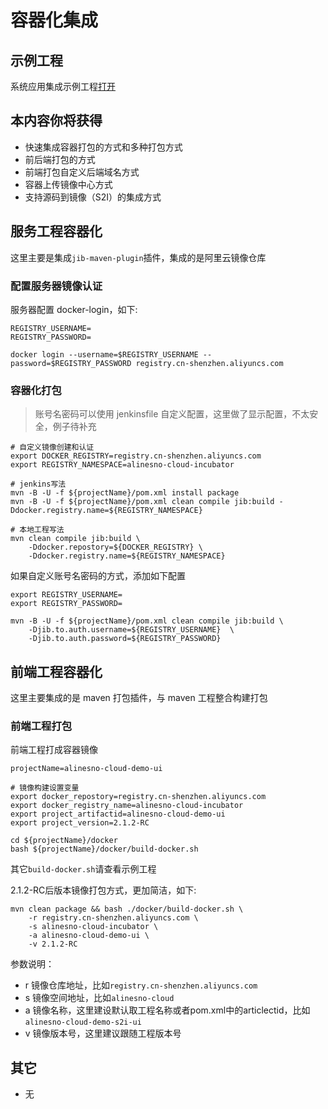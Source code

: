 # 容器化集成

## 示例工程

系统应用集成示例工程[打开](https://gitee.com/alinesno-cloud/alinesno-demo-gateway-open/tree/master/demo-business-shop)

## 本内容你将获得

- 快速集成容器打包的方式和多种打包方式
- 前后端打包的方式
- 前端打包自定义后端域名方式
- 容器上传镜像中心方式
- 支持源码到镜像（S2I）的集成方式

## 服务工程容器化

这里主要是集成`jib-maven-plugin`插件，集成的是阿里云镜像仓库

### 配置服务器镜像认证

服务器配置 docker-login，如下:

```shell
REGISTRY_USERNAME=
REGISTRY_PASSWORD=

docker login --username=$REGISTRY_USERNAME --password=$REGISTRY_PASSWORD registry.cn-shenzhen.aliyuncs.com
```

### 容器化打包

> 账号名密码可以使用 jenkinsfile 自定义配置，这里做了显示配置，不太安全，例子待补充

```shell
# 自定义镜像创建和认证
export DOCKER_REGISTRY=registry.cn-shenzhen.aliyuncs.com
export REGISTRY_NAMESPACE=alinesno-cloud-incubator

# jenkins写法
mvn -B -U -f ${projectName}/pom.xml install package
mvn -B -U -f ${projectName}/pom.xml clean compile jib:build -Ddocker.registry.name=${REGISTRY_NAMESPACE}

# 本地工程写法
mvn clean compile jib:build \
	-Ddocker.repostory=${DOCKER_REGISTRY} \
	-Ddocker.registry.name=${REGISTRY_NAMESPACE}
```

如果自定义账号名密码的方式，添加如下配置

```shell
export REGISTRY_USERNAME=
export REGISTRY_PASSWORD=

mvn -B -U -f ${projectName}/pom.xml clean compile jib:build \
    -Djib.to.auth.username=${REGISTRY_USERNAME}  \
    -Djib.to.auth.password=${REGISTRY_PASSWORD}
```

## 前端工程容器化

这里主要集成的是 maven 打包插件，与 maven 工程整合构建打包

### 前端工程打包

前端工程打成容器镜像

```shell
projectName=alinesno-cloud-demo-ui

# 镜像构建设置变量
export docker_repostory=registry.cn-shenzhen.aliyuncs.com
export docker_registry_name=alinesno-cloud-incubator
export project_artifactid=alinesno-cloud-demo-ui
export project_version=2.1.2-RC

cd ${projectName}/docker
bash ${projectName}/docker/build-docker.sh
```

其它`build-docker.sh`请查看示例工程

2.1.2-RC后版本镜像打包方式，更加简洁，如下:

```shell
mvn clean package && bash ./docker/build-docker.sh \
	-r registry.cn-shenzhen.aliyuncs.com \
	-s alinesno-cloud-incubator \
	-a alinesno-cloud-demo-ui \
	-v 2.1.2-RC
```

参数说明：
- r 镜像仓库地址，比如`registry.cn-shenzhen.aliyuncs.com`
- s 镜像空间地址，比如`alinesno-cloud`
- a 镜像名称，这里建设默认取工程名称或者pom.xml中的articlectid，比如`alinesno-cloud-demo-s2i-ui`
- v 镜像版本号，这里建议跟随工程版本号

## 其它

- 无
